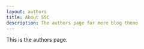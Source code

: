 ```yaml
---
layout: authors
title: About SSC
description: The authors page for mere blog theme
---
```


This is the authors page.
